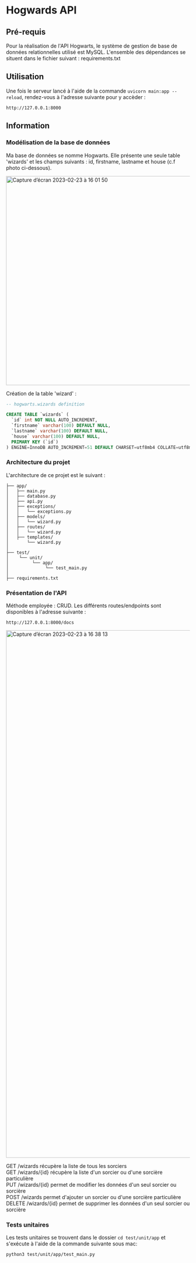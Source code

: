 # Hogwards API

## Pré-requis

Pour la réalisation de l'API Hogwarts, le système de gestion de base de données relationnelles utilisé est MySQL. L'ensemble des dépendances se situent dans le fichier suivant : requirements.txt

## Utilisation 

Une fois le serveur lancé à l'aide de la commande ```uvicorn main:app --reload```, rendez-vous à l'adresse suivante pour y accèder : 

```
http://127.0.0.1:8000
```

## Information 

### Modélisation de la base de données

Ma base de données se nomme Hogwarts. Elle présente une seule table 'wizards' et les champs suivants : id, firstname, lastname et house (c.f photo ci-dessous).

<img width="571" alt="Capture d’écran 2023-02-23 à 16 01 50" src="https://user-images.githubusercontent.com/70972077/220956803-ae124685-9c5d-48e0-86bf-f67fd1209d4d.png">


Création de la table 'wizard' :

```sql
-- hogwarts.wizards definition

CREATE TABLE `wizards` (
  `id` int NOT NULL AUTO_INCREMENT,
  `firstname` varchar(100) DEFAULT NULL,
  `lastname` varchar(100) DEFAULT NULL,
  `house` varchar(100) DEFAULT NULL,
  PRIMARY KEY (`id`)
) ENGINE=InnoDB AUTO_INCREMENT=51 DEFAULT CHARSET=utf8mb4 COLLATE=utf8mb4_0900_ai_ci;
```

### Architecture du projet 

L'architecture de ce projet est le suivant :

```
├── app/
│   ├── main.py
│   ├── database.py
│   ├── api.py
│   ├── exceptions/
│   │   └── exceptions.py
│   ├── models/
│   │   └── wizard.py 
│   ├── routes/
│   │   └── wizard.py
│   ├── templates/
│       └── wizard.py 
│
├── test/
│    └── unit/
│         └── app/
│              └── test_main.py
│
├── requirements.txt
```


### Présentation de l'API 

Méthode employée : CRUD. Les différents routes/endpoints sont disponibles à l'adresse suivante : 

```
http://127.0.0.1:8000/docs
```

<img width="1440" alt="Capture d’écran 2023-02-23 à 16 38 13" src="https://user-images.githubusercontent.com/70972077/220956903-f22e049e-cf61-4ef1-a1aa-1e048a89358e.png">


GET /wizards récupère la liste de tous les sorciers  
GET /wizards/{id} récupère la liste d'un sorcier ou d'une sorcière particulière  
PUT /wizards/{id} permet de modifier les données d'un seul sorcier ou sorcière  
POST /wizards permet d'ajouter un sorcier ou d'une sorcière particulière  
DELETE /wizards/{id} permet de supprimer les données d'un seul sorcier ou sorcière  


### Tests unitaires

Les tests unitaires se trouvent dans le dossier ```cd test/unit/app``` et s'exécute à l'aide de la commande suivante sous mac:

```
python3 test/unit/app/test_main.py
```
